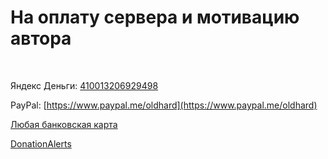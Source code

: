 # На оплату сервера и мотивацию автора

<BR>

Яндекс Деньги: [410013206929498](https://money.yandex.ru/to/410013206929498)

PayPal: [https://www.paypal.me/oldhard](https://www.paypal.me/oldhard)

[Любая банковская карта](https://money.yandex.ru/to/410013206929498)

[DonationAlerts](http://www.donationalerts.ru/r/newbilius)